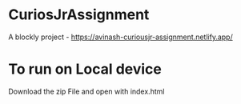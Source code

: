 # CuriosJrAssignment
A blockly project - https://avinash-curiousjr-assignment.netlify.app/
# To run on Local device
Download the zip File and open with index.html
